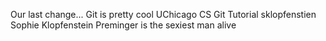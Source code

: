 Our last change...
Git is pretty cool
UChicago CS Git Tutorial
sklopfenstien Sophie Klopfenstein
Preminger is the sexiest man alive
